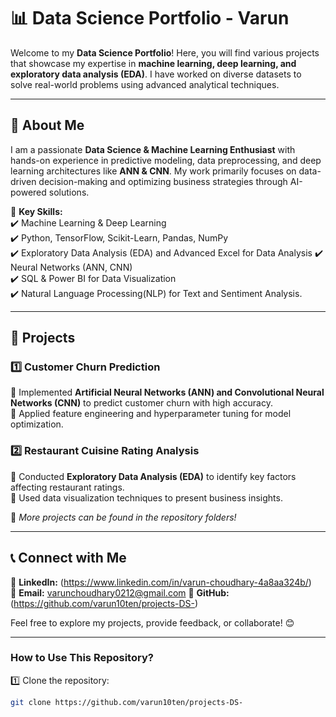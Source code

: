 # 📊 Data Science Portfolio - Varun  

Welcome to my **Data Science Portfolio**! Here, you will find various projects that showcase my expertise in **machine learning, deep learning, and exploratory data analysis (EDA)**. 
I have worked on diverse datasets to solve real-world problems using advanced analytical techniques.  

---

## 🚀 **About Me**  

I am a passionate **Data Science & Machine Learning Enthusiast** with hands-on experience in predictive modeling, data preprocessing, and deep learning architectures like **ANN & CNN**.
My work primarily focuses on data-driven decision-making and optimizing business strategies through AI-powered solutions.  

📌 **Key Skills:**  
✔️ Machine Learning & Deep Learning  
✔️ Python, TensorFlow, Scikit-Learn, Pandas, NumPy  
✔️ Exploratory Data Analysis (EDA)  and Advanced Excel for Data Analysis
✔️ Neural Networks (ANN, CNN)  
✔️ SQL & Power BI for Data Visualization    
✔️ Natural Language Processing(NLP) for Text and Sentiment Analysis. 

---

## 📂 **Projects**  

### 1️⃣ **Customer Churn Prediction**  
🔹 Implemented **Artificial Neural Networks (ANN) and Convolutional Neural Networks (CNN)** to predict customer churn with high accuracy.  
🔹 Applied feature engineering and hyperparameter tuning for model optimization.  

### 2️⃣ **Restaurant Cuisine Rating Analysis**  
🔹 Conducted **Exploratory Data Analysis (EDA)** to identify key factors affecting restaurant ratings.  
🔹 Used data visualization techniques to present business insights.  

📌 *More projects can be found in the repository folders!*  

---

## 📞 **Connect with Me**  

💼 **LinkedIn:** (https://www.linkedin.com/in/varun-choudhary-4a8aa324b/)  
📧 **Email:** varunchoudhary0212@gmail.com 
🔗 **GitHub:** (https://github.com/varun10ten/projects-DS-)  

Feel free to explore my projects, provide feedback, or collaborate! 😊  

---

### **How to Use This Repository?**  

1️⃣ Clone the repository:  
```bash
git clone https://github.com/varun10ten/projects-DS-
